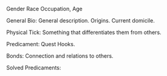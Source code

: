 Gender Race Occupation, Age

General Bio:
General description. Origins. Current domicile.

Physical Tick:
Something that differentiates them from others.

Predicament:
Quest Hooks.

Bonds:
Connection and relations to others.

Solved Predicaments: